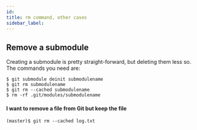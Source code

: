 ```yaml
---
id:
title: rm command, other cases
sidebar_label:
---
```




## Remove a submodule
Creating a submodule is pretty straight-forward, but deleting them less so. The commands you need are:

```
$ git submodule deinit submodulename
$ git rm submodulename
$ git rm --cached submodulename
$ rm -rf .git/modules/submodulename

```

#### I want to remove a file from Git but keep the file

`(master)$ git rm --cached log.txt`
